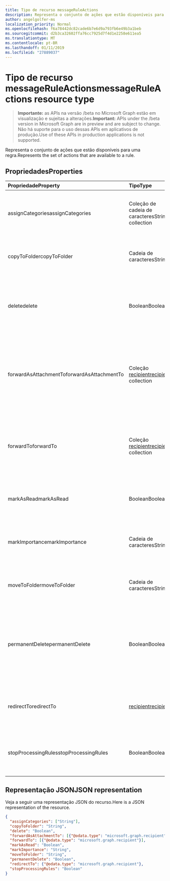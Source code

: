 ```yaml
---
title: Tipo de recurso messageRuleActions
description: Representa o conjunto de ações que estão disponíveis para uma regra.
author: angelgolfer-ms
localization_priority: Normal
ms.openlocfilehash: f6a78442dc82cade6b7e6d9a793fb6e49b3a1beb
ms.sourcegitcommit: d2b3ca32602ffa76cc7925d7f4d1e2258e611ea5
ms.translationtype: MT
ms.contentlocale: pt-BR
ms.lasthandoff: 01/11/2019
ms.locfileid: "27889037"
---
```

# <a name="messageruleactions-resource-type"></a><span data-ttu-id="51e37-103">Tipo de recurso messageRuleActions</span><span class="sxs-lookup"><span data-stu-id="51e37-103">messageRuleActions resource type</span></span>

> <span data-ttu-id="51e37-104">**Importante:** as APIs na versão /beta no Microsoft Graph estão em visualização e sujeitas a alterações.</span><span class="sxs-lookup"><span data-stu-id="51e37-104">**Important:** APIs under the /beta version in Microsoft Graph are in preview and are subject to change.</span></span> <span data-ttu-id="51e37-105">Não há suporte para o uso dessas APIs em aplicativos de produção.</span><span class="sxs-lookup"><span data-stu-id="51e37-105">Use of these APIs in production applications is not supported.</span></span>

<span data-ttu-id="51e37-106">Representa o conjunto de ações que estão disponíveis para uma regra.</span><span class="sxs-lookup"><span data-stu-id="51e37-106">Represents the set of actions that are available to a rule.</span></span>

## <a name="properties"></a><span data-ttu-id="51e37-107">Propriedades</span><span class="sxs-lookup"><span data-stu-id="51e37-107">Properties</span></span>
| <span data-ttu-id="51e37-108">Propriedade</span><span class="sxs-lookup"><span data-stu-id="51e37-108">Property</span></span>     | <span data-ttu-id="51e37-109">Tipo</span><span class="sxs-lookup"><span data-stu-id="51e37-109">Type</span></span>   |<span data-ttu-id="51e37-110">Descrição</span><span class="sxs-lookup"><span data-stu-id="51e37-110">Description</span></span>|
|:---------------|:--------|:----------|
| <span data-ttu-id="51e37-111">assignCategories</span><span class="sxs-lookup"><span data-stu-id="51e37-111">assignCategories</span></span> | <span data-ttu-id="51e37-112">Coleção de cadeia de caracteres</span><span class="sxs-lookup"><span data-stu-id="51e37-112">String collection</span></span> | <span data-ttu-id="51e37-113">Uma lista de categorias a serem atribuídas a uma mensagem.</span><span class="sxs-lookup"><span data-stu-id="51e37-113">A list of categories to be assigned to a message.</span></span> |
| <span data-ttu-id="51e37-114">copyToFolder</span><span class="sxs-lookup"><span data-stu-id="51e37-114">copyToFolder</span></span> | <span data-ttu-id="51e37-115">Cadeia de caracteres</span><span class="sxs-lookup"><span data-stu-id="51e37-115">String</span></span> | <span data-ttu-id="51e37-116">O ID de uma pasta para a qual uma mensagem deve ser copiada.</span><span class="sxs-lookup"><span data-stu-id="51e37-116">The ID of a folder that a message is to be copied to.</span></span> |
| <span data-ttu-id="51e37-117">delete</span><span class="sxs-lookup"><span data-stu-id="51e37-117">delete</span></span> | <span data-ttu-id="51e37-118">Boolean</span><span class="sxs-lookup"><span data-stu-id="51e37-118">Boolean</span></span> | <span data-ttu-id="51e37-119">Indica se uma mensagem deve ser movida para a pasta Itens Excluídos.</span><span class="sxs-lookup"><span data-stu-id="51e37-119">Indicates whether a message should be moved to the Deleted Items folder.</span></span> |
| <span data-ttu-id="51e37-120">forwardAsAttachmentTo</span><span class="sxs-lookup"><span data-stu-id="51e37-120">forwardAsAttachmentTo</span></span> | <span data-ttu-id="51e37-121">Coleção [recipient](recipient.md)</span><span class="sxs-lookup"><span data-stu-id="51e37-121">[recipient](recipient.md) collection</span></span> | <span data-ttu-id="51e37-122">Os endereços de email dos destinatários para os quais uma mensagem deve ser encaminhada como um anexo.</span><span class="sxs-lookup"><span data-stu-id="51e37-122">The email addresses of the recipients to which a message should be forwarded as an attachment.</span></span> |
| <span data-ttu-id="51e37-123">forwardTo</span><span class="sxs-lookup"><span data-stu-id="51e37-123">forwardTo</span></span> | <span data-ttu-id="51e37-124">Coleção [recipient](recipient.md)</span><span class="sxs-lookup"><span data-stu-id="51e37-124">[recipient](recipient.md) collection</span></span> | <span data-ttu-id="51e37-125">Os endereços de email dos destinatários para os quais uma mensagem deve ser encaminhada.</span><span class="sxs-lookup"><span data-stu-id="51e37-125">The email addresses of the recipients to which a message should be forwarded.</span></span> |
| <span data-ttu-id="51e37-126">markAsRead</span><span class="sxs-lookup"><span data-stu-id="51e37-126">markAsRead</span></span> | <span data-ttu-id="51e37-127">Boolean</span><span class="sxs-lookup"><span data-stu-id="51e37-127">Boolean</span></span> | <span data-ttu-id="51e37-128">Indica se uma mensagem deve ser marcada como lida.</span><span class="sxs-lookup"><span data-stu-id="51e37-128">Indicates whether a message should be marked as read.</span></span> |
| <span data-ttu-id="51e37-129">markImportance</span><span class="sxs-lookup"><span data-stu-id="51e37-129">markImportance</span></span> | <span data-ttu-id="51e37-130">Cadeia de caracteres</span><span class="sxs-lookup"><span data-stu-id="51e37-130">String</span></span> | <span data-ttu-id="51e37-131">Define a importância da mensagem, que pode ser: `low`, `normal`, `high`.</span><span class="sxs-lookup"><span data-stu-id="51e37-131">Sets the importance of the message, which can be: `low`, `normal`, `high`.</span></span> |
| <span data-ttu-id="51e37-132">moveToFolder</span><span class="sxs-lookup"><span data-stu-id="51e37-132">moveToFolder</span></span> |  <span data-ttu-id="51e37-133">Cadeia de caracteres</span><span class="sxs-lookup"><span data-stu-id="51e37-133">String</span></span>| <span data-ttu-id="51e37-134">O ID da pasta para a qual uma mensagem será movida.</span><span class="sxs-lookup"><span data-stu-id="51e37-134">The ID of the folder that a message will be moved to.</span></span> |
| <span data-ttu-id="51e37-135">permanentDelete</span><span class="sxs-lookup"><span data-stu-id="51e37-135">permanentDelete</span></span> | <span data-ttu-id="51e37-136">Boolean</span><span class="sxs-lookup"><span data-stu-id="51e37-136">Boolean</span></span> | <span data-ttu-id="51e37-137">Indica se uma mensagem deve ser excluída permanentemente e não salva na pasta Itens Excluídos.</span><span class="sxs-lookup"><span data-stu-id="51e37-137">Indicates whether a message should be permanently deleted and not saved to the Deleted Items folder.</span></span> |
| <span data-ttu-id="51e37-138">redirectTo</span><span class="sxs-lookup"><span data-stu-id="51e37-138">redirectTo</span></span> | [<span data-ttu-id="51e37-139">recipient</span><span class="sxs-lookup"><span data-stu-id="51e37-139">recipient</span></span>](recipient.md) | <span data-ttu-id="51e37-140">Os endereço de email para o qual uma mensagem deve ser redirecionada.</span><span class="sxs-lookup"><span data-stu-id="51e37-140">The email address to which a message should be redirected.</span></span> |
| <span data-ttu-id="51e37-141">stopProcessingRules</span><span class="sxs-lookup"><span data-stu-id="51e37-141">stopProcessingRules</span></span> | <span data-ttu-id="51e37-142">Boolean</span><span class="sxs-lookup"><span data-stu-id="51e37-142">Boolean</span></span> | <span data-ttu-id="51e37-143">Indica se regras subsequentes devem ser avaliadas.</span><span class="sxs-lookup"><span data-stu-id="51e37-143">Indicates whether subsequent rules should be evaluated.</span></span> |


## <a name="json-representation"></a><span data-ttu-id="51e37-144">Representação JSON</span><span class="sxs-lookup"><span data-stu-id="51e37-144">JSON representation</span></span>
<span data-ttu-id="51e37-145">Veja a seguir uma representação JSON do recurso.</span><span class="sxs-lookup"><span data-stu-id="51e37-145">Here is a JSON representation of the resource.</span></span>

<!-- {
  "blockType": "resource",
  "optionalProperties": [
   ],
  "@odata.type": "microsoft.graph.messageRuleActions"
}-->

```json
{
  "assignCategories": ["String"],
  "copyToFolder": "String",
  "delete": "Boolean",
  "forwardAsAttachmentTo": [{"@odata.type": "microsoft.graph.recipient"}],
  "forwardTo": [{"@odata.type": "microsoft.graph.recipient"}],
  "markAsRead": "Boolean",
  "markImportance": "String",
  "moveToFolder": "String",
  "permanentDelete": "Boolean",
  "redirectTo": {"@odata.type": "microsoft.graph.recipient"},
  "stopProcessingRules": "Boolean"
}

```

<!-- uuid: 8fcb5dbc-d5aa-4681-8e31-b001d5168d79
2015-10-25 14:57:30 UTC -->
<!-- {
  "type": "#page.annotation",
  "description": "messageRuleActions resource",
  "keywords": "",
  "section": "documentation",
  "tocPath": ""
}-->
